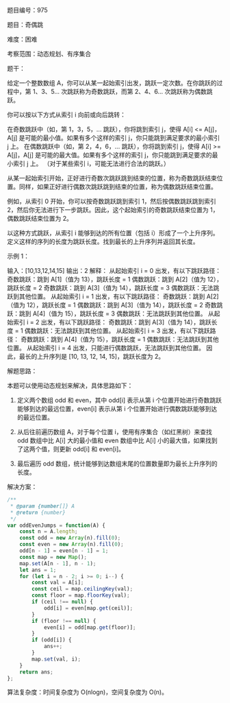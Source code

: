题目编号：975

题目：奇偶跳

难度：困难

考察范围：动态规划、有序集合

题干：

给定一个整数数组 A，你可以从某一起始索引出发，跳跃一定次数。在你跳跃的过程中，第 1、3、5... 次跳跃称为奇数跳跃，而第 2、4、6... 次跳跃称为偶数跳跃。

你可以按以下方式从索引 i 向前或向后跳转：

在奇数跳跃中（如，第 1，3，5，... 跳跃），你将跳到索引 j，使得 A[i] <= A[j]，A[j] 是可能的最小值。如果有多个这样的索引 j，你只能跳到满足要求的最小索引 j 上。
在偶数跳跃中（如，第 2，4，6，... 跳跃），你将跳到索引 j，使得 A[i] >= A[j]，A[j] 是可能的最大值。如果有多个这样的索引 j，你只能跳到满足要求的最小索引 j 上。
（对于某些索引 i，可能无法进行合法的跳跃。）

从某一起始索引开始，正好进行奇数次跳跃跳到结束的位置，称为奇数跳跃结束位置。同样，如果正好进行偶数次跳跃跳到结束的位置，称为偶数跳跃结束位置。

例如，从索引 0 开始，你可以按奇数跳跃跳到索引 1，然后按偶数跳跃跳到索引 2，然后你无法进行下一步跳跃。因此，这个起始索引的奇数跳跃结束位置为 1，偶数跳跃结束位置为 2。

以这种方式跳跃，从索引 i 能够到达的所有位置（包括 i）形成了一个上升序列。定义这样的序列的长度为跳跃长度。找到最长的上升序列并返回其长度。

示例 1：

输入：[10,13,12,14,15]
输出：2
解释：
从起始索引 i = 0 出发，有以下跳跃路径：
奇数跳跃：跳到 A[1]（值为 13），跳跃长度 = 1
偶数跳跃：跳到 A[2]（值为 12），跳跃长度 = 2
奇数跳跃：跳到 A[3]（值为 14），跳跃长度 = 3
偶数跳跃：无法跳跃到其他位置。
从起始索引 i = 1 出发，有以下跳跃路径：
奇数跳跃：跳到 A[2]（值为 12），跳跃长度 = 1
偶数跳跃：跳到 A[3]（值为 14），跳跃长度 = 2
奇数跳跃：跳到 A[4]（值为 15），跳跃长度 = 3
偶数跳跃：无法跳跃到其他位置。
从起始索引 i = 2 出发，有以下跳跃路径：
奇数跳跃：跳到 A[3]（值为 14），跳跃长度 = 1
偶数跳跃：无法跳跃到其他位置。
从起始索引 i = 3 出发，有以下跳跃路径：
奇数跳跃：跳到 A[4]（值为 15），跳跃长度 = 1
偶数跳跃：无法跳跃到其他位置。
从起始索引 i = 4 出发，只能进行偶数跳跃，无法跳跃到其他位置。
因此，最长的上升序列是 [10, 13, 12, 14, 15]，跳跃长度为 2。

解题思路：

本题可以使用动态规划来解决，具体思路如下：

1. 定义两个数组 odd 和 even，其中 odd[i] 表示从第 i 个位置开始进行奇数跳跃能够到达的最远位置，even[i] 表示从第 i 个位置开始进行偶数跳跃能够到达的最远位置。

2. 从后往前遍历数组 A，对于每个位置 i，使用有序集合（如红黑树）来查找 odd 数组中比 A[i] 大的最小值和 even 数组中比 A[i] 小的最大值，如果找到了这两个值，则更新 odd[i] 和 even[i]。

3. 最后遍历 odd 数组，统计能够到达数组末尾的位置数量即为最长上升序列的长度。

解决方案：

```javascript
/**
 * @param {number[]} A
 * @return {number}
 */
var oddEvenJumps = function(A) {
    const n = A.length;
    const odd = new Array(n).fill(0);
    const even = new Array(n).fill(0);
    odd[n - 1] = even[n - 1] = 1;
    const map = new Map();
    map.set(A[n - 1], n - 1);
    let ans = 1;
    for (let i = n - 2; i >= 0; i--) {
        const val = A[i];
        const ceil = map.ceilingKey(val);
        const floor = map.floorKey(val);
        if (ceil !== null) {
            odd[i] = even[map.get(ceil)];
        }
        if (floor !== null) {
            even[i] = odd[map.get(floor)];
        }
        if (odd[i]) {
            ans++;
        }
        map.set(val, i);
    }
    return ans;
};
```

算法复杂度：时间复杂度为 O(nlogn)，空间复杂度为 O(n)。